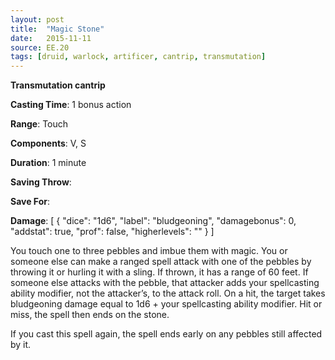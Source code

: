 ```yaml
---
layout: post
title:  "Magic Stone"
date:   2015-11-11
source: EE.20
tags: [druid, warlock, artificer, cantrip, transmutation]
---
```


**Transmutation cantrip**

**Casting Time**: 1 bonus action

**Range**: Touch

**Components**: V, S

**Duration**: 1 minute

**Saving Throw**:

**Save For**:

**Damage**: [ { "dice": "1d6", "label": "bludgeoning", "damagebonus": 0, "addstat": true, "prof": false, "higherlevels": "" } ]

You touch one to three pebbles and imbue them with magic. You or someone else can make a ranged spell attack with one of the pebbles by throwing it or hurling it with a sling. If thrown, it has a range of 60 feet. If someone else attacks with the pebble, that attacker adds your spellcasting ability modifier, not the attacker’s, to the attack roll. On a hit, the target takes bludgeoning damage equal to 1d6 + your spellcasting ability modifier. Hit or miss, the spell then ends on the stone.

If you cast this spell again, the spell ends early on any pebbles still affected by it.
